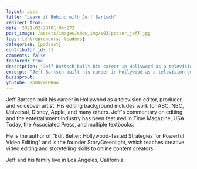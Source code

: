 ```yaml
---
layout: post
title: "Leave it Behind with Jeff Bartsch"
redirect_from:
date: 2021-02-28T01:04:27Z
post_image: /assets/images/show_img/s03/poster_jeff.jpg
tags: [entrepreneurs, leaders]
categories: [podcast]
contributor_id: 31
comments: false
featured: true
description: "Jeff Bartsch built his career in Hollywood as a television editor, producer, and voiceover artist. His editing background includes work for ABC, NBC, Universal, Disney, Apple, and many others. "
excerpt: "Jeff Bartsch built his career in Hollywood as a television editor, producer, and voiceover artist. His editing background includes work for ABC, NBC, Universal, Disney, Apple, and many others. "
buzzsprout: 
youtube: 2b0GvmiHRuo
---
```

Jeff Bartsch built his career in Hollywood as a television editor, producer, and voiceover artist. His editing background includes work for ABC, NBC, Universal, Disney, Apple, and many others. Jeff's commentary on editing and the entertainment industry has been featured in Time Magazine, USA Today, the Associated Press, and multiple textbooks.

He is the author of "Edit Better: Hollywood-Tested Strategies for Powerful Video Editing" and is the founder StoryGreenlight, which teaches creative video editing and storytelling skills to online content creators.

Jeff and his family live in Los Angeles, California.
